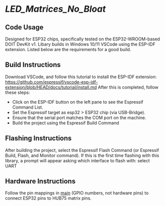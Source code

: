 # _LED_Matrices_No_Bloat_

## Code Usage
Designed for ESP32 chips, specifically tested on the ESP32-WROOM-based DOIT DevKit v1. Libary builds in Windows 10/11 VSCode using 
the ESP-IDF extension. Listed below are the requirements for a good build.

## Build Instructions
Download VSCode, and follow this tutorial to install the ESP-IDF extension: 
https://github.com/espressif/vscode-esp-idf-extension/blob/HEAD/docs/tutorial/install.md After this is completed, follow these steps:
- Click on the ESP-IDF button on the left pane to see the Espressif Command List.
- Set the Espressif target as esp32 > ESP32 chip (via USB-Bridge).
- Ensure that the serial port matches the COM port on the machine.
- Build the project using the Espressif Build Command

## Flashing Instructions
After building the project, select the Espressif Flash Command (or Espressif Build, Flash, and Monitor command). If this is the first time
flashing with this library, a prompt will appear asking which interface to flash with: select UART

## Hardware Instructions
Follow the pin mappings in [main](main/main.cpp) (GPIO numbers, not hardware pins) to connect ESP32 pins to HUB75 matrix pins. 
